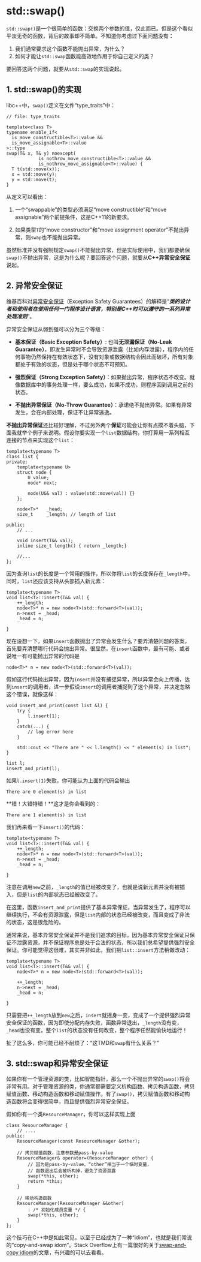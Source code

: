 # std::swap()


`std::swap()`是一个很简单的函数：交换两个参数的值，仅此而已。但是这个看似平淡无奇的函数，背后的故事却不简单。不知道你考虑过下面问题没有：

1. 我们通常要求这个函数不能抛出异常，为什么？
2. 如何才能让`std::swap`函数能高效地作用于你自己定义的类？

要回答这两个问题，就要从`std::swap`的实现说起。

## 1. std::swap()的实现

libc++中，`swap()`定义在文件“type_traits”中：

```
// file: type_traits

template<class T>
typename enable_if<
  is_move_constructible<T>::value &&
  is_move_assignable<T>::value
>::type
swap(T& x, T& y) noexcept( 
            is_nothrow_move_constructible<T>::value && 
            is_nothrow_move_assignable<T>::value) {      
  T t(std::move(x));
  x = std::move(y);
  y = std::move(t);
}
```

从定义可以看出：

1. 一个“swappable”的类型必须满足“move constructible”和“move assignable”两个前提条件，这是C++11的新要求。

2. 如果类型`T`的“move constructor”和“move assignment operator”不抛出异常，则`swap`也不能抛出异常。

虽然标准并没有强制规定`swap()`不能抛出异常，但是实际使用中，我们都要确保`swap()`不抛出异常，这是为什么呢？要回答这个问题，就要从**C++异常安全保证**说起。

## 2. 异常安全保证

维基百科对[异常安全保证](https://en.wikipedia.org/wiki/Exception_safety)（Exception Safety Guarantees）的解释是“***类的设计者和使用者在使用任何一门程序设计语言，特别是C++时可以遵守的一系列异常处理准则***”。

异常安全保证从弱到强可以分为三个等级：

* **基本保证（Basic Exception Safety）**: 也叫**无泄漏保证（No-Leak Guarantee）**，即发生异常时不会导致资源泄露（比如内存泄露），程序内的任何事物仍然保持在有效状态下，没有对象或数据结构会因此而破坏，所有对象都处于有效的状态，但是处于哪个状态不可预知。

* **强烈保证（Strong Exception Safety）**：如果抛出异常，程序状态不改变。就像数据库中的事务处理一样，要么成功，如果不成功，则程序回到调用之前的状态。

* **不抛出异常保证（No-Throw Guarantee）**：承诺绝不抛出异常。如果有异常发生，会在内部处理，保证不让异常逃逸。

**不抛出异常保证**还比较好理解，不过另外两个**保证**可能会让你有点摸不着头脑，下面我就举个例子来说明。假设你要实现一个`list`数据结构，你打算用一系列相互连接的节点来实现这个`list`：

```
template<typename T>
class list {
private:
    template<typename U>
    struct node {
        U value;
        node* next;
        
        node(U&& val) : value(std::move(val)) {}
    };
    
    node<T>*   _head;
    size_t     _length; // length of list
    
public:
    // ...
    
    void insert(T&& val);
    inline size_t length() { return _length;}
    
    //...
};
```

因为查询`list`的长度是一个常用的操作，所以你将`list`的长度保存在`_length`中。同时，`list`还应该支持从头部插入新元素：

```
template<typename T>
void list<T>::insert(T&& val) {
    ++_length;
    node<T>* n = new node<T>(std::forward<T>(val));
    n->next = _head;
    _head = n;
    
}
```

现在设想一下，如果`insert`函数抛出了异常会发生什么？要弄清楚问题的答案，首先要弄清楚哪行代码会抛出异常。很显然，在`insert`函数中，最有可能、或者说唯一有可能抛出异常的代码是

```
node<T>* n = new node<T>(std::forward<T>(val));
```

假如这行代码抛出异常，因为`insert`并没有捕捉异常，所以异常会向上传播，达到`insert`的调用者，进一步假设`insert`的调用者捕捉到了这个异常，并决定忽略这个错误，就像这样：

```
void insert_and_print(const list &l) {
    try {
        l.insert(1);
    }
    catch(...) {
        // log error here
    }
    
    std::cout << "There are " << l.length() << " element(s) in list";
}

list l;
insert_and_print(l);
```

如果`l.insert(1)`失败，你可能认为上面的代码会输出

```
There are 0 element(s) in list
```

**错！大错特错！**这才是你会看到的：

```
There are 1 element(s) in list
```

我们再来看一下`insert()`的代码：

```
template<typename T>
void list<T>::insert(T&& val) {
    ++_length;
    node<T>* n = new node<T>(std::forward<T>(val));
    n->next = _head;
    _head = n;
    
}
```

注意在调用`new`之前，`_length`的值已经被改变了，也就是说新元素并没有被插入，但是`list`的内部状态已经被改变了。

在这里，函数`insert_and_print`提供了基本异常保证，当异常发生了，程序可以继续执行，不会有资源泄露，但是`list`内部的状态已经被改变，而且变成了非法的状态，这是很危险的。

通常来说，基本异常安全保证并不是我们追求的目标，因为基本异常安全保证只保证不泄露资源，并不保证程序总是处于合法的状态，所以我们总希望提供强烈安全保证。你可能觉得这很难，其实并非如此，我们把`list::insert`方法稍做改动：

```
template<typename T>
void list<T>::insert(T&& val) {    
    node<T>* n = new node<T>(std::forward<T>(val));
    
    ++_length;
    n->next = _head;
    _head = n;
    
}
```

只需要把`++_length`放到`new`之后，`insert`就摇身一变，变成了一个提供强烈异常安全保证的函数，因为即使分配内存失败，函数异常退出，`_length`没有变，`_head`也没有变，整个`list`的状态没有任何改变，整个程序任然能愉快地运行！

扯了这么多，你可能已经不耐烦了：“这TMD和`swap`有什么关系？”

## 3. std::swap和异常安全保证

如果你有一个管理资源的类，比如智能指针，那么一个不抛出异常的`swap()`将会非常有用。对于管理资源的类，你通常都需要定义析构函数、拷贝构造函数，拷贝赋值函数、移动构造函数和移动赋值操作。有了`swap()`，拷贝赋值函数和移动构造函数将会变得很简单，而且提供强烈异常安全保证。

假如你有一个类`ResourceManager`，你可以这样实现上面

```
class ResourceManager {
    // ....
public:
    ResourceManager(const ResourceManager &other);
    
    // 拷贝赋值函数，注意参数是pass-by-value
    ResourceManager& operator=(ResourceManager other) {
        // 因为是pass-by-value，“other”相当于一个临时变量，
        // 函数退出后会被析构掉，避免了资源泄露
        swap(*this, other);
        return *this;
    }
    
    // 移动构造函数    
    ResourceManager(ResourceManager &&other)
        : /* 初始化成员变量 */ {
        swap(*this, other);       
    }
};
```

这个技巧在C++中是如此常见，以至于已经成为了一种“idiom”，也就是我们常说的“copy-and-swap idom”。Stack Overflow上有一篇很好的关于[swap-and-copy idiom](https://stackoverflow.com/questions/3279543/what-is-the-copy-and-swap-idiom)的文章，有兴趣的可以去看看。


